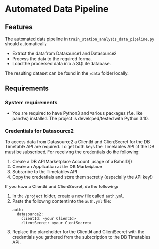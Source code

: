 # Automated Data Pipeline
## Features
The automated data pipeline in `train_station_analysis_data_pipeline.py` should automatically 
* Extract the data from Datasource1 and Datasource2
* Process the data to the required format
* Load the processed data into a SQLite database. 

The resulting dataset can be found in the `/data` folder locally.

## Requirements
### System requirements
* You are required to have Python3 and various packages (f.e. like pandas) installed. The project is developed/tested with Python 3.10.

### Credentials for Datasource2

To access data from Datasource2 a ClientId and ClientSecret for the DB Timetable API are required. To get both keys the Timetables API of the DB must be subscribed. For receiving the credentials do the following:
1. Create a DB API Marketplace Account [usage of a BahnID])
2. Create an Application at the DB Marketplace
3. Subscribe to the Timetables API
4. Copy the credentials and store them secretly (especially the API key!)

If you have a ClientId and ClientSecret, do the following:
1. In the `/project` folder, create a new file called `auth.yml`.
2. Paste the following content into the `auth.yml` file: 
    ```
    auth:
      datasource2:
        clientId: <your ClientId>
        clientSecret: <your CientSecret>
    ```
3. Replace the placeholder for the ClientId and ClientSecret with the credentials you gathered from the subscription to the DB Timetables API.